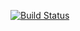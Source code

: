 [![Build Status](https://travis-ci.org/mangeld/rancher_api.svg?branch=master)](https://travis-ci.org/mangeld/rancher_api)
